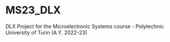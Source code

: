 # MS23_DLX
DLX Project for the Microelectronic Systems course - Polytechnic University of Turin (A.Y. 2022-23)
